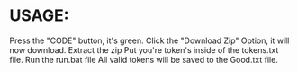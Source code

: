 # USAGE:
Press the "CODE" button, it's green. Click the "Download Zip" Option, it will now download.
Extract the zip
Put you're token's inside of the tokens.txt file.
Run the run.bat file
All valid tokens will be saved to the Good.txt file.
